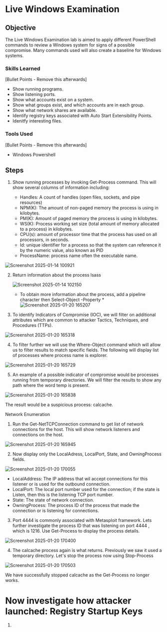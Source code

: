 # Live Windows Examination 

## Objective

The Live Windows Examination lab is aimed to apply different PowerShell commands to review a Windows system for signs of a possible compromise. Many commands used will also create a baseline for Windows systems. 

### Skills Learned
[Bullet Points - Remove this afterwards]

- Show running programs.
- Show listening ports. 
- Show what accounts exist on a system. 
- Show what groups exist, and which accounts are in each group. 
- Show what network shares are available.
- Identify registry keys associated with Auto Start Extensibility Points.
- Idenitfy interesting files. 

### Tools Used
[Bullet Points - Remove this afterwards]

- Windows Powershell

## Steps 
1. Show running processes by invoking Get-Process command. This will show several columns of information including:

   - Handles: A count of handles (open files, sockets, and pipe resources)
   - NPM(K): The amount of non-paged memory the process is using in kilobytes.
   - PM(K): Amount of paged memory the process is using in kilobytes.
   - WS(K): Process working set size (total amount of memory allocated to a process) in kilobytes.
   - CPU(s): amount of processor time that the process has used on all processors, in seconds.
   - Id: unique identifier for a process so that the system can reference it by the numeric value, also known as PID
   - ProcessName: process name often the executable name.
  
  ![Screenshot 2025-01-14 100921](https://github.com/user-attachments/assets/88c4b249-9887-4925-b496-88b6b95c3455)

2. Return information about the process lsass

   
   ![Screenshot 2025-01-14 102150](https://github.com/user-attachments/assets/3959f5a5-f3d7-4353-b28c-354315135b22)
    - To obtain more information about the process, add a pipeline character then Select-Object -Property *  
![Screenshot 2025-01-20 165207](https://github.com/user-attachments/assets/96d97d3d-a642-4065-914c-54d2d1a73650)

3. To identify Indicators of Compromise (IOC), we will filter on additional attributes which are common to attacker Tactics, Techniques, and Procedures (TTPs).

   
![Screenshot 2025-01-20 165318](https://github.com/user-attachments/assets/b3dcfedc-6c8b-49e3-86ae-c254e0a51ad7)

4. To filter further we will use the Where-Object command which will allow us to filter results to match specific fields. The following will display list of processes where process name is explorer.

   
![Screenshot 2025-01-20 165729](https://github.com/user-attachments/assets/7b85d2ce-5436-4246-a080-d9cc86810986)


5. An example of a possible indicator of compromise would be processes running from temporary directories. We will filter the results to show any path where the word temp is present.


![Screenshot 2025-01-20 165838](https://github.com/user-attachments/assets/27a4ae38-6300-4eae-93af-80e62fdf4b9b)

The result would be a suspicious process: calcache. 

Network Enumeration
1. Run the Get-NetTCPConnection command to get list of network connections for the host. This will show network listeners and connections on the host.


![Screenshot 2025-01-20 165945](https://github.com/user-attachments/assets/f9458ec1-97ee-49e7-90a5-2cc55cc2cbea)


2. Now display only the LocalAdress, LocalPort, State, and OwningProcess fields.

   
![Screenshot 2025-01-20 170055](https://github.com/user-attachments/assets/8cccd69c-8fe4-4117-a6d9-e2b995cc03a8)

- LocalAddress: The IP address that wil accept connections for this listener or is used for the outbound connection.
- LocalPort: The local port number used for the connection; if the state is Listen, then this is the listening TCP port number.
- State: The state of network connection.
- OwningProcess: The process ID of the process that made the connection or is listening for connections.

3. Port 4444 is commonly associated with Metasploit framework. Lets further investigate the process ID that was listening on port 4444 , which is 1216. Use Get-Process to display the process details.


   

![Screenshot 2025-01-20 170400](https://github.com/user-attachments/assets/c289139b-bd5f-4b0b-bfd3-65985ab0e87b)


4. The calcache process again is what returns. Previously we saw it used a temporary directory. Let's stop the process now using Stop-Process

   
![Screenshot 2025-01-20 170503](https://github.com/user-attachments/assets/26c420d4-358e-4949-b08e-bd5dba013787)

We have successfully stopped calcache as the Get-Process no longer works. 

# Now investigate how attacker launched: Registry Startup Keys

1. 
